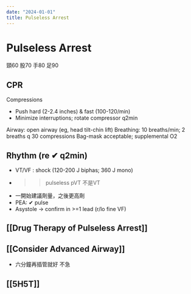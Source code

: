 ```yaml
---
date: "2024-01-01"
title: Pulseless Arrest
---
```



# Pulseless Arrest
頸60 股70 手80 足90

## CPR
Compressions
* Push hard (2-2.4 inches) & fast (100-120/min)
* Minimize interruptions; rotate compressor q2min

Airway: open airway (eg, head tilt-chin lift)
Breathing: 10 breaths/min; 2 breaths q 30 compressions
Bag-mask acceptable; supplemental O2

## Rhythm (re ✔ q2min)
* VT/VF : shock (120-200 J biphas; 360 J mono)
* >> pulseless pVT 不是VT
* 一開始建議劑量，之後更高劑
* PEA: ✔ pulse
* Asystole → confirm in >=1 lead (r/lo fine VF)

## [[Drug Therapy of Pulseless Arrest]]

## [[Consider Advanced Airway]]
* 六分鐘再插管就好 不急

## [[5H5T]]

